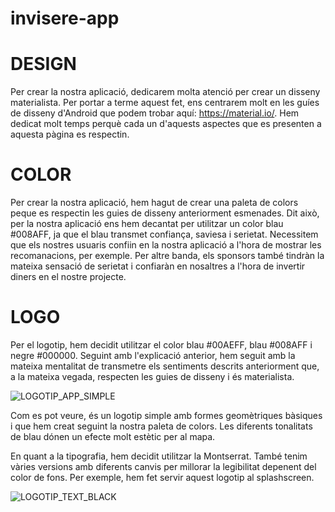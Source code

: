 # invisere-app

# DESIGN

Per crear la nostra aplicació, dedicarem molta atenció per crear un disseny materialista. Per portar a terme aquest fet, ens centrarem molt en les guíes de disseny d'Android que podem trobar aquí: <https://material.io/>.
Hem dedicat molt temps perquè cada un d'aquests aspectes que es presenten a aquesta pàgina es respectin.

# COLOR

Per crear la nostra aplicació, hem hagut de crear una paleta de colors peque es respectin les guies de disseny anteriorment esmenades. Dit això, per la nostra aplicació ens hem decantat per utilitzar un color blau #008AFF, ja que el blau transmet confiança, saviesa i serietat. Necessitem que els nostres usuaris confiin en la nostra aplicació a l'hora de mostrar les recomanacions, per exemple. Per altre banda, els sponsors també tindràn la mateixa sensació de serietat i confiaràn en nosaltres a l'hora de invertir diners en el nostre projecte.


# LOGO

Per el logotip, hem decidit utilitzar el color blau #00AEFF,  blau #008AFF i negre #000000. Seguint amb l'explicació anterior, hem seguit amb la mateixa mentalitat de transmetre els sentiments descrits anteriorment que, a la mateixa vegada, respecten les guies de disseny i és materialista.


![LOGOTIP_APP_SIMPLE](https://user-images.githubusercontent.com/72124673/111919324-bc587b00-8a89-11eb-835c-032b1c957ea9.png)



Com es pot veure, és un logotip simple amb formes geomètriques bàsiques i que hem creat seguint la nostra paleta de colors. Les diferents tonalitats de blau dónen un efecte molt estètic per al mapa.

En quant a la tipografia, hem decidit utilitzar la Montserrat. També tenim vàries versions amb diferents canvis per millorar la legibilitat depenent del color de fons. Per exemple, hem fet servir aquest logotip al splashscreen.

![LOGOTIP_TEXT_BLACK](https://user-images.githubusercontent.com/72124673/111919291-94691780-8a89-11eb-951d-bb082da8e539.png)

